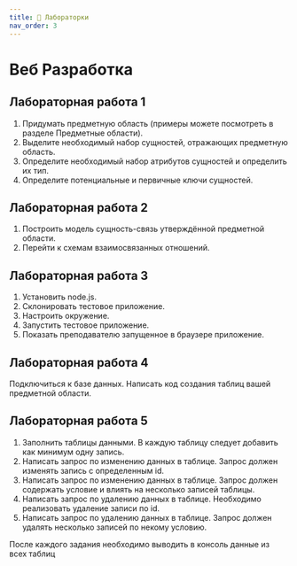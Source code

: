 ```yaml
---
title: 🧐 Лабораторки
nav_order: 3
---
```


# Веб Разработка
## Лабораторная работа 1
1.  Придумать предметную область  (примеры можете посмотреть в разделе Предметные области).
2.	Выделите необходимый набор сущностей, отражающих предметную область.
3.	Определите необходимый набор атрибутов сущностей и определить их тип.
4.	Определите потенциальные и первичные ключи сущностей.

## Лабораторная работа 2
1. Построить модель сущность-связь утверждённой предметной области.
2. Перейти к схемам взаимосвязанных отношений.

## Лабораторная работа 3
1.  Установить node.js.
2.  Склонировать тестовое приложение.
3.  Настроить окружение.
4.  Запустить тестовое приложение.
5.  Показать преподавателю запущенное в браузере приложение.

## Лабораторная работа 4
Подключиться к базе данных. Написать код создания таблиц вашей предметной области.

## Лабораторная работа 5

1. Заполнить таблицы данными. В каждую таблицу следует добавить как минимум одну запись.
2. Написать запрос по изменению данных в таблице. Запрос должен изменять запись с определенным id. 
3. Написать запрос по изменению данных в таблице. Запрос должен содержать условие и влиять на несколько записей таблицы.
4. Написать запрос по удалению данных в таблице. Необходимо реализовать удаление записи по id. 
5. Написать запрос по удалению данных в таблице. Запрос должен удалять несколько записей по некому условию.

После каждого задания необходимо  выводить в консоль данные из всех таблиц
